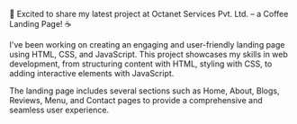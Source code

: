 🚀 Excited to share my latest project at Octanet Services Pvt. Ltd. – a Coffee Landing Page! ☕

I've been working on creating an engaging and user-friendly landing page using HTML, CSS, and JavaScript. This project showcases my skills in web development, from structuring content with HTML, styling with CSS, to adding interactive elements with JavaScript.

The landing page includes several sections such as Home, About, Blogs, Reviews, Menu, and Contact pages to provide a comprehensive and seamless user experience. 
